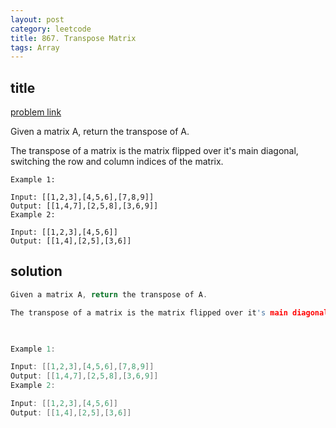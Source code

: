 ```yaml
---
layout: post
category: leetcode
title: 867. Transpose Matrix
tags: Array
---
```


## title
[problem link](https://leetcode.com/problems/transpose-matrix/description/)

Given a matrix A, return the transpose of A.

The transpose of a matrix is the matrix flipped over it's main diagonal, switching the row and column indices of the matrix.

 

	Example 1:
	
	Input: [[1,2,3],[4,5,6],[7,8,9]]
	Output: [[1,4,7],[2,5,8],[3,6,9]]
	Example 2:
	
	Input: [[1,2,3],[4,5,6]]
	Output: [[1,4],[2,5],[3,6]]

## solution


```c++
Given a matrix A, return the transpose of A.

The transpose of a matrix is the matrix flipped over it's main diagonal, switching the row and column indices of the matrix.

 

Example 1:

Input: [[1,2,3],[4,5,6],[7,8,9]]
Output: [[1,4,7],[2,5,8],[3,6,9]]
Example 2:

Input: [[1,2,3],[4,5,6]]
Output: [[1,4],[2,5],[3,6]]

```